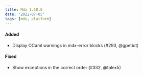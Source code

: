 ```yaml
---
title: Mdx 1.10.0
date: "2021-07-05"
tags: [mdx, platform]
---
```


#### Added

- Display OCaml warnings in mdx-error blocks (#293, @gpetiot)

#### Fixed

- Show exceptions in the correct order (#332, @talex5)